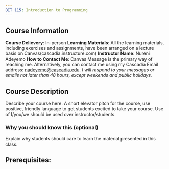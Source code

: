 ```yaml
---
BIT 115: Introduction to Programming
---
```

## Course Information
**Course Delievery**: In-person
**Learning Materials**: All the learning materials, including exercises and assignments, have been arranged on a lecture basis on Canvas(cascadia.instructure.com)
**Instructor Name**: Nureni Adeyemo
**How to Contact Me**: Canvas Message is the primary way of reaching me. Alternatively, you can contact me using my Cascadia Email address: nadeyemo@cascadia.edu. *I will respond to 
your messages or emails not later than 48 hours, except weekends and public holidays.*


## Course Description

Describe your course here. A short elevator pitch for the course, use positive, friendly language to get students excited to take your course. Use of I/you/we should be used over instructor/students.

### Why you should know this (optional)

Explain why students should care to learn the material presented in this class.

## Prerequisites:  
